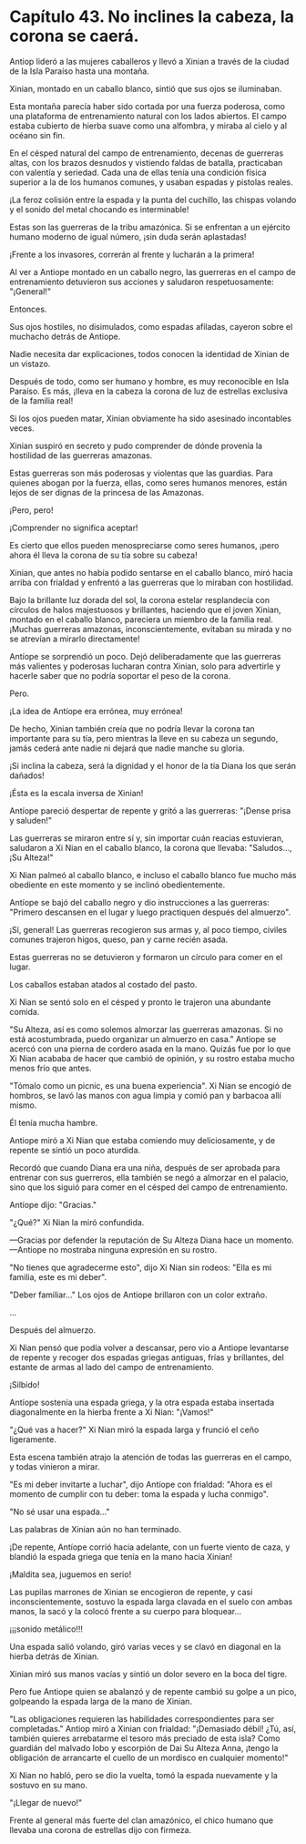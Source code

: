 
# Capítulo 43. No inclines la cabeza, la corona se caerá.


Antiop lideró a las mujeres caballeros y llevó a Xinian a través de la ciudad de la Isla Paraíso hasta una montaña.

Xinian, montado en un caballo blanco, sintió que sus ojos se iluminaban.

Esta montaña parecía haber sido cortada por una fuerza poderosa, como una plataforma de entrenamiento natural con los lados abiertos. El campo estaba cubierto de hierba suave como una alfombra, y miraba al cielo y al océano sin fin.

En el césped natural del campo de entrenamiento, decenas de guerreras altas, con los brazos desnudos y vistiendo faldas de batalla, practicaban con valentía y seriedad. Cada una de ellas tenía una condición física superior a la de los humanos comunes, y usaban espadas y pistolas reales.

¡La feroz colisión entre la espada y la punta del cuchillo, las chispas volando y el sonido del metal chocando es interminable!

Estas son las guerreras de la tribu amazónica. Si se enfrentan a un ejército humano moderno de igual número, ¡sin duda serán aplastadas!

¡Frente a los invasores, correrán al frente y lucharán a la primera!

Al ver a Antiope montado en un caballo negro, las guerreras en el campo de entrenamiento detuvieron sus acciones y saludaron respetuosamente: "¡General!"

Entonces.

Sus ojos hostiles, no disimulados, como espadas afiladas, cayeron sobre el muchacho detrás de Antiope.

Nadie necesita dar explicaciones, todos conocen la identidad de Xinian de un vistazo.

Después de todo, como ser humano y hombre, es muy reconocible en Isla Paraíso. Es más, ¡lleva en la cabeza la corona de luz de estrellas exclusiva de la familia real!

Si los ojos pueden matar, Xinian obviamente ha sido asesinado incontables veces.

Xinian suspiró en secreto y pudo comprender de dónde provenía la hostilidad de las guerreras amazonas.

Estas guerreras son más poderosas y violentas que las guardias. Para quienes abogan por la fuerza, ellas, como seres humanos menores, están lejos de ser dignas de la princesa de las Amazonas.

¡Pero, pero!

¡Comprender no significa aceptar!

Es cierto que ellos pueden menospreciarse como seres humanos, ¡pero ahora él lleva la corona de su tía sobre su cabeza!

Xinian, que antes no había podido sentarse en el caballo blanco, miró hacia arriba con frialdad y enfrentó a las guerreras que lo miraban con hostilidad.

Bajo la brillante luz dorada del sol, la corona estelar resplandecía con círculos de halos majestuosos y brillantes, haciendo que el joven Xinian, montado en el caballo blanco, pareciera un miembro de la familia real. ¡Muchas guerreras amazonas, inconscientemente, evitaban su mirada y no se atrevían a mirarlo directamente!

Antíope se sorprendió un poco. Dejó deliberadamente que las guerreras más valientes y poderosas lucharan contra Xinian, solo para advertirle y hacerle saber que no podría soportar el peso de la corona.

Pero.

¡La idea de Antíope era errónea, muy errónea!

De hecho, Xinian también creía que no podría llevar la corona tan importante para su tía, pero mientras la lleve en su cabeza un segundo, jamás cederá ante nadie ni dejará que nadie manche su gloria.

¡Si inclina la cabeza, será la dignidad y el honor de la tía Diana los que serán dañados!

¡Ésta es la escala inversa de Xinian!

Antíope pareció despertar de repente y gritó a las guerreras: "¡Dense prisa y saluden!"

Las guerreras se miraron entre sí y, sin importar cuán reacias estuvieran, saludaron a Xi Nian en el caballo blanco, la corona que llevaba: "Saludos..., ¡Su Alteza!"

Xi Nian palmeó al caballo blanco, e incluso el caballo blanco fue mucho más obediente en este momento y se inclinó obedientemente.

Antíope se bajó del caballo negro y dio instrucciones a las guerreras: "Primero descansen en el lugar y luego practiquen después del almuerzo".

¡Sí, general! Las guerreras recogieron sus armas y, al poco tiempo, civiles comunes trajeron higos, queso, pan y carne recién asada.

Estas guerreras no se detuvieron y formaron un círculo para comer en el lugar.

Los caballos estaban atados al costado del pasto.

Xi Nian se sentó solo en el césped y pronto le trajeron una abundante comida.

"Su Alteza, así es como solemos almorzar las guerreras amazonas. Si no está acostumbrada, puedo organizar un almuerzo en casa." Antiope se acercó con una pierna de cordero asada en la mano. Quizás fue por lo que Xi Nian acababa de hacer que cambió de opinión, y su rostro estaba mucho menos frío que antes.

"Tómalo como un picnic, es una buena experiencia". Xi Nian se encogió de hombros, se lavó las manos con agua limpia y comió pan y barbacoa allí mismo.

Él tenía mucha hambre.

Antiope miró a Xi Nian que estaba comiendo muy deliciosamente, y de repente se sintió un poco aturdida.

Recordó que cuando Diana era una niña, después de ser aprobada para entrenar con sus guerreros, ella también se negó a almorzar en el palacio, sino que los siguió para comer en el césped del campo de entrenamiento.

Antíope dijo: "Gracias."

"¿Qué?" Xi Nian la miró confundida.

—Gracias por defender la reputación de Su Alteza Diana hace un momento. —Antiope no mostraba ninguna expresión en su rostro.

"No tienes que agradecerme esto", dijo Xi Nian sin rodeos: "Ella es mi familia, este es mi deber".

"Deber familiar..." Los ojos de Antiope brillaron con un color extraño.

...

Después del almuerzo.

Xi Nian pensó que podía volver a descansar, pero vio a Antiope levantarse de repente y recoger dos espadas griegas antiguas, frías y brillantes, del estante de armas al lado del campo de entrenamiento.

¡Silbido!

Antíope sostenía una espada griega, y la otra espada estaba insertada diagonalmente en la hierba frente a Xi Nian: "¡Vamos!"

"¿Qué vas a hacer?" Xi Nian miró la espada larga y frunció el ceño ligeramente.

Esta escena también atrajo la atención de todas las guerreras en el campo, y todas vinieron a mirar.

"Es mi deber invitarte a luchar", dijo Antíope con frialdad: "Ahora es el momento de cumplir con tu deber: toma la espada y lucha conmigo".

"No sé usar una espada..."

Las palabras de Xinian aún no han terminado.

¡De repente, Antíope corrió hacia adelante, con un fuerte viento de caza, y blandió la espada griega que tenía en la mano hacia Xinian!

¡Maldita sea, juguemos en serio!

Las pupilas marrones de Xinian se encogieron de repente, y casi inconscientemente, sostuvo la espada larga clavada en el suelo con ambas manos, la sacó y la colocó frente a su cuerpo para bloquear...

¡¡¡sonido metálico!!!

Una espada salió volando, giró varias veces y se clavó en diagonal en la hierba detrás de Xinian.

Xinian miró sus manos vacías y sintió un dolor severo en la boca del tigre.

Pero fue Antiope quien se abalanzó y de repente cambió su golpe a un pico, golpeando la espada larga de la mano de Xinian.

"Las obligaciones requieren las habilidades correspondientes para ser completadas." Antiop miró a Xinian con frialdad: "¡Demasiado débil! ¿Tú, así, también quieres arrebatarme el tesoro más preciado de esta isla? Como guardián del malvado lobo y escorpión de Dai Su Alteza Anna, ¡tengo la obligación de arrancarte el cuello de un mordisco en cualquier momento!"

Xi Nian no habló, pero se dio la vuelta, tomó la espada nuevamente y la sostuvo en su mano.

"¡Llegar de nuevo!"

Frente al general más fuerte del clan amazónico, el chico humano que llevaba una corona de estrellas dijo con firmeza.